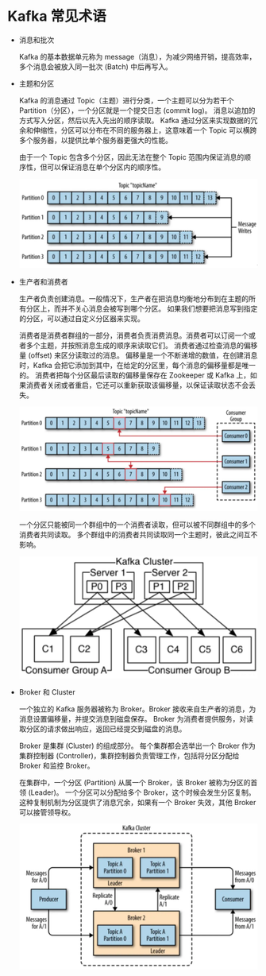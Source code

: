 # Kafka 常见术语

- 消息和批次

    Kafka 的基本数据单元称为 message（消息），为减少网络开销，提高效率，多个消息会被放入同一批次 (Batch) 中后再写入。

- 主题和分区

    Kafka 的消息通过 Topic（主题）进行分类，一个主题可以分为若干个 Partition（分区），一个分区就是一个提交日志 (commit log)。
    消息以追加的方式写入分区，然后以先入先出的顺序读取。
    Kafka 通过分区来实现数据的冗余和伸缩性，分区可以分布在不同的服务器上，这意味着一个 Topic 可以横跨多个服务器，以提供比单个服务器更强大的性能。

    由于一个 Topic 包含多个分区，因此无法在整个 Topic 范围内保证消息的顺序性，但可以保证消息在单个分区内的顺序性。

    ![](../images/concept01.png)

- 生产者和消费者

    生产者负责创建消息。一般情况下，生产者在把消息均衡地分布到在主题的所有分区上，而并不关心消息会被写到哪个分区。
    如果我们想要把消息写到指定的分区，可以通过自定义分区器来实现。

    消费者是消费者群组的一部分，消费者负责消费消息。消费者可以订阅一个或者多个主题，并按照消息生成的顺序来读取它们。
    消费者通过检查消息的偏移量 (offset) 来区分读取过的消息。
    偏移量是一个不断递增的数值，在创建消息时，Kafka 会把它添加到其中，在给定的分区里，每个消息的偏移量都是唯一的。
    消费者把每个分区最后读取的偏移量保存在 Zookeeper 或 Kafka 上，如果消费者关闭或者重启，它还可以重新获取该偏移量，以保证读取状态不会丢失。

    ![](../images/concept02.png)

    一个分区只能被同一个群组中的一个消费者读取，但可以被不同群组中的多个消费者共同读取。
    多个群组中的消费者共同读取同一个主题时，彼此之间互不影响。

    ![](../images/concept03.png)

- Broker 和 Cluster

    一个独立的 Kafka 服务器被称为 Broker。Broker 接收来自生产者的消息，为消息设置偏移量，并提交消息到磁盘保存。
    Broker 为消费者提供服务，对读取分区的请求做出响应，返回已经提交到磁盘的消息。
    
    Broker 是集群 (Cluster) 的组成部分。
    每个集群都会选举出一个 Broker 作为集群控制器 (Controller)，集群控制器负责管理工作，包括将分区分配给 Broker 和监控 Broker。
    
    在集群中，一个分区 (Partition) 从属一个 Broker，该 Broker 被称为分区的首领 (Leader)。
    一个分区可以分配给多个 Broker，这个时候会发生分区复制。
    这种复制机制为分区提供了消息冗余，如果有一个 Broker 失效，其他 Broker 可以接管领导权。

    ![](../images/concept04.png)
